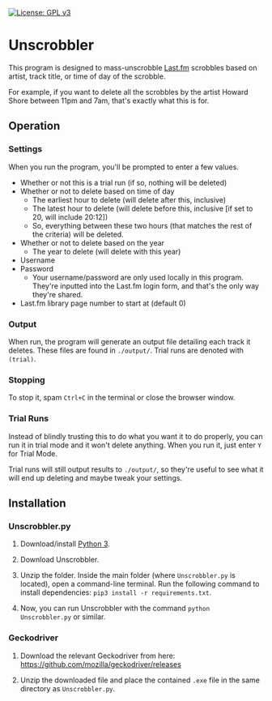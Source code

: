 [![License: GPL v3](https://img.shields.io/badge/License-GPLv3-blue.svg)](https://www.gnu.org/licenses/gpl-3.0)

# Unscrobbler

This program is designed to mass-unscrobble [Last.fm](https://www.last.fm/) scrobbles based on artist, track title, or time of day of the scrobble.

For example, if you want to delete all the scrobbles by the artist Howard Shore between 11pm and 7am, that's exactly what this is for. 

## Operation

### Settings

When you run the program, you'll be prompted to enter a few values.

- Whether or not this is a trial run (if so, nothing will be deleted)
- Whether or not to delete based on time of day
    - The earliest hour to delete (will delete after this, inclusive)
    - The latest hour to delete (will delete before this, inclusive [if set to 20, will include 20:12])
    - So, everything between these two hours (that matches the rest of the criteria) will be deleted.
- Whether or not to delete based on the year
    - The year to delete (will delete with this year)
- Username
- Password
    - Your username/password are only used locally in this program. They're inputted into the Last.fm login form, and that's the only way they're shared.
- Last.fm library page number to start at (default 0)

### Output

When run, the program will generate an output file detailing each track it deletes. These files are found in `./output/`. Trial runs are denoted with `(trial)`.

### Stopping

To stop it, spam `Ctrl+C` in the terminal or close the browser window.

### Trial Runs

Instead of blindly trusting this to do what you want it to do properly, you can run it in trial mode and it won't delete anything. When you run it, just enter `Y` for Trial Mode.

Trial runs will still output results to `./output/`, so they're useful to see what it will end up deleting and maybe tweak your settings.

## Installation

### Unscrobbler.py

1. Download/install [Python 3](https://www.python.org/downloads/).

2. Download Unscrobbler.

3. Unzip the folder. Inside the main folder (where `Unscrobbler.py` is located), open a command-line terminal. Run the following command to install dependencies: `pip3 install -r requirements.txt`.

4. Now, you can run Unscrobbler with the command `python Unscrobbler.py` or similar.

### Geckodriver

1. Download the relevant Geckodriver from here: https://github.com/mozilla/geckodriver/releases

2. Unzip the downloaded file and place the contained `.exe` file in the same directory as `Unscrobbler.py`.